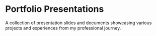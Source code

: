 # Portfolio Presentations
A collection of presentation slides and documents showcasing various projects and experiences from my professional journey.
